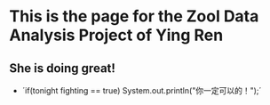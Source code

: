 # This is the page for the Zool Data Analysis Project of Ying Ren

## She is doing great!

- ´if(tonight fighting == true) System.out.println("你一定可以的！");´